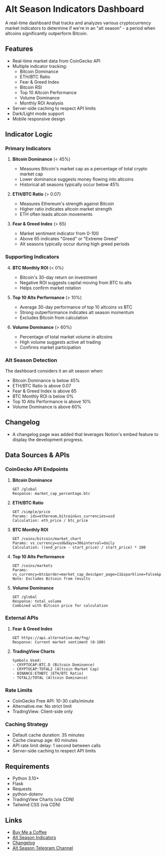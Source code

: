 # Alt Season Indicators Dashboard

A real-time dashboard that tracks and analyzes various cryptocurrency market indicators to determine if we're in an "alt season" - a period when altcoins significantly outperform Bitcoin.

## Features

- Real-time market data from CoinGecko API
- Multiple indicator tracking:
  - Bitcoin Dominance
  - ETH/BTC Ratio
  - Fear & Greed Index
  - Bitcoin RSI
  - Top 10 Altcoin Performance
  - Volume Dominance
  - Monthly ROI Analysis
- Server-side caching to respect API limits
- Dark/Light mode support
- Mobile responsive design

## Indicator Logic

### Primary Indicators

1. **Bitcoin Dominance** (< 45%)
   - Measures Bitcoin's market cap as a percentage of total crypto market cap
   - Lower dominance suggests money flowing into altcoins
   - Historical alt seasons typically occur below 45%

2. **ETH/BTC Ratio** (> 0.07)
   - Measures Ethereum's strength against Bitcoin
   - Higher ratio indicates altcoin market strength
   - ETH often leads altcoin movements

3. **Fear & Greed Index** (> 65)
   - Market sentiment indicator from 0-100
   - Above 65 indicates "Greed" or "Extreme Greed"
   - Alt seasons typically occur during high greed periods

### Supporting Indicators

4. **BTC Monthly ROI** (< 0%)
   - Bitcoin's 30-day return on investment
   - Negative ROI suggests capital moving from BTC to alts
   - Helps confirm market rotation

5. **Top 10 Alts Performance** (> 10%)
   - Average 30-day performance of top 10 altcoins vs BTC
   - Strong outperformance indicates alt season momentum
   - Excludes Bitcoin from calculation

6. **Volume Dominance** (> 60%)
   - Percentage of total market volume in altcoins
   - High volume suggests active alt trading
   - Confirms market participation

### Alt Season Detection

The dashboard considers it an alt season when: 

- Bitcoin Dominance is below 45%
- ETH/BTC Ratio is above 0.07
- Fear & Greed Index is above 65
- BTC Monthly ROI is below 0%
- Top 10 Alts Performance is above 10%
- Volume Dominance is above 60%

## Changelog

- A changelog page was added that leverages Notion's embed feature to display the development progress.

## Data Sources & APIs

### CoinGecko API Endpoints

1. **Bitcoin Dominance**
   ```
   GET /global
   Response: market_cap_percentage.btc
   ```

2. **ETH/BTC Ratio**
   ```
   GET /simple/price
   Params: ids=ethereum,bitcoin&vs_currencies=usd
   Calculation: eth_price / btc_price
   ```

3. **BTC Monthly ROI**
   ```
   GET /coins/bitcoin/market_chart
   Params: vs_currency=usd&days=30&interval=daily
   Calculation: ((end_price - start_price) / start_price) * 100
   ```

4. **Top 10 Alts Performance**
   ```
   GET /coins/markets
   Params: vs_currency=btc&order=market_cap_desc&per_page=11&sparkline=false&price_change_percentage=30d
   Note: Excludes Bitcoin from results
   ```

5. **Volume Dominance**
   ```
   GET /global
   Response: total_volume
   Combined with Bitcoin price for calculation
   ```

### External APIs

1. **Fear & Greed Index**
   ```
   GET https://api.alternative.me/fng/
   Response: Current market sentiment (0-100)
   ```

2. **TradingView Charts**
   ```
   Symbols Used:
   - CRYPTOCAP:BTC.D (Bitcoin Dominance)
   - CRYPTOCAP:TOTAL2 (Altcoin Market Cap)
   - BINANCE:ETHBTC (ETH/BTC Ratio)
   - TOTAL2/TOTAL (Altcoin Dominance)
   ```

### Rate Limits

- CoinGecko Free API: 10-30 calls/minute
- Alternative.me: No strict limit
- TradingView: Client-side only

### Caching Strategy

- Default cache duration: 35 minutes
- Cache cleanup age: 60 minutes
- API rate limit delay: 1 second between calls
- Server-side caching to respect API limits

## Requirements

- Python 3.10+
- Flask
- Requests
- python-dotenv
- TradingView Charts (via CDN)
- Tailwind CSS (via CDN)

## Links

- [Buy Me a Coffee](https://buymeacoffee.com/thealtsignal)
- [Alt Season Indicators](https://thealtsignal.com/alt-season-indicators)
- [Changelog](https://thealtsignal.com/changelog)
- [Alt Season Telegram Channel](https://t.me/thealtsignal)